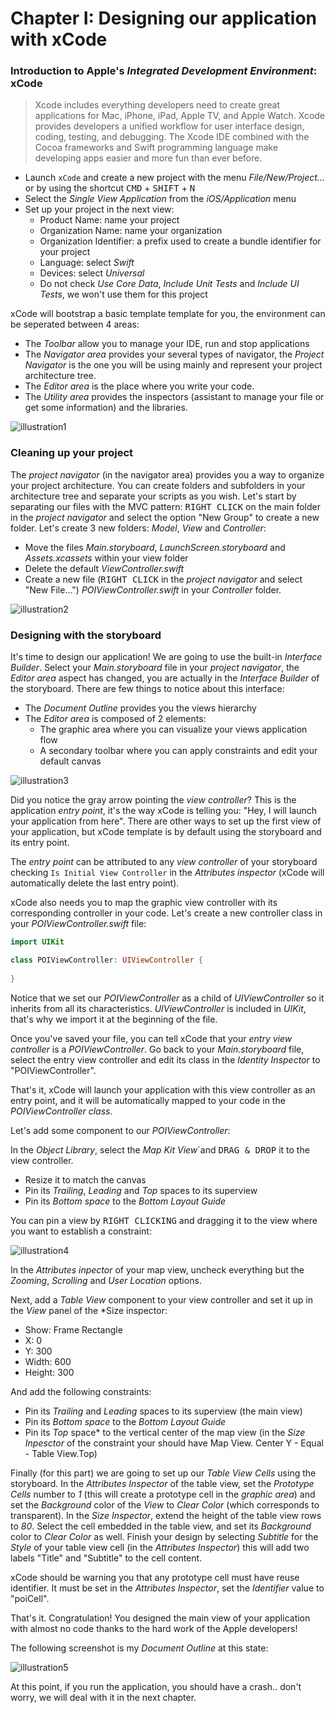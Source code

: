 # Chapter I: Designing our application with xCode

### Introduction to Apple's *Integrated Development Environment*: xCode

> Xcode includes everything developers need to create great applications for Mac, iPhone, iPad, Apple TV, and Apple Watch. Xcode provides developers a unified workflow for user interface design, coding, testing, and debugging. The Xcode IDE combined with the Cocoa frameworks and Swift programming language make developing apps easier and more fun than ever before.

* Launch `xCode` and create a new project with the menu *File/New/Project...* or by using the shortcut <kbd>CMD</kbd> + <kbd>SHIFT</kbd> + <kbd>N</kbd>
* Select the *Single View Application* from the *iOS/Application* menu
* Set up your project in the next view:
  * Product Name: name your project 
  * Organization Name: name your organization
  * Organization Identifier: a prefix used to create a bundle identifier for your project
  * Language: select *Swift*
  * Devices: select *Universal*
  * Do not check *Use Core Data*, *Include Unit Tests* and *Include UI Tests*, we won't use them for this project

xCode will bootstrap a basic template template for you, the environment can be seperated between 4 areas:

* The *Toolbar* allow you to manage your IDE, run and stop applications
* The *Navigator area* provides your several types of navigator, the *Project Navigator* is the one you will be using mainly and represent your project architecture tree.
* The *Editor area* is the place where you write your code.
* The *Utility area* provides the inspectors (assistant to manage your file or get some information) and the libraries.

![illustration1](../art/illustration1.png)

### Cleaning up your project

The *project navigator* (in the navigator area) provides you a way to organize your project architecture. You can create folders and subfolders in your architecture tree and separate your scripts as you wish. Let's start by separating our files with the MVC pattern: <kbd>RIGHT CLICK</kbd> on the main folder in the *project navigator* and select the option "New Group" to create a new folder. Let's create 3 new folders: *Model*, *View* and *Controller*:

* Move the files *Main.storyboard*, *LaunchScreen.storyboard* and *Assets.xcassets* within your view folder
* Delete the default *ViewController.swift*
* Create a new file (<kbd>RIGHT CLICK</kbd> in the *project navigator* and select "New File...") *POIViewController.swift* in your *Controller* folder.

![illustration2](../art/illustration2.png)

### Designing with the storyboard

It's time to design our application! We are going to use the built-in *Interface Builder*. Select your *Main.storyboard* file in your *project navigator*, the *Editor area* aspect has changed, you are actually in the *Interface Builder* of the storyboard. There are few things to notice about this interface:

* The *Document Outline* provides you the views hierarchy
* The *Editor area* is composed of 2 elements:
  * The graphic area where you can visualize your views application flow
  * A secondary toolbar where you can apply constraints and edit your default canvas

![illustration3](../art/illustration3.png)

Did you notice the gray arrow pointing the *view controller*? This is the application *entry point*, it's the way xCode is telling you: "Hey, I will launch your application from here". There are other ways to set up the first view of your application, but xCode template is by default using the storyboard and its entry point.

The *entry point* can be attributed to any *view controller* of your storyboard checking `Is Initial View Controller` in the *Attributes inspector* (xCode will automatically delete the last entry point).

xCode also needs you to map the graphic view controller with its corresponding controller in your code. Let's create a new controller class in your *POIViewController.swift* file:

```swift
import UIKit

class POIViewController: UIViewController {
    
}
```

Notice that we set our *POIViewController* as a child of *UIViewController* so it inherits from all its characteristics. *UIViewController* is included in *UIKit*, that's why we import it at the beginning of the file.

Once you've saved your file, you can tell xCode that your *entry view controller* is a *POIViewController*. Go back to your *Main.storyboard* file, select the entry view controller and edit its class in the *Identity Inspector* to "POIViewController".

That's it, xCode will launch your application with this view controller as an entry point, and it will be automatically mapped to your code in the *POIViewController class*.

Let's add some component to our *POIViewController*:

In the *Object Library*, select the *Map Kit View*`and <kbd>DRAG & DROP</kbd> it to the view controller. 

* Resize it to match the canvas
* Pin its *Trailing*, *Leading* and *Top* spaces to its superview
* Pin its *Bottom space* to the *Bottom Layout Guide*

You can pin a view by <kbd>RIGHT CLICKING</kbd> and dragging it to the view where you want to establish a constraint:

![illustration4](../art/illustration4.png)

In the *Attributes inpector* of your map view, uncheck everything but the *Zooming*, *Scrolling* and *User Location* options.

Next, add a *Table View* component to your view controller and set it up in the *View* panel of the *Size inspector:

* Show: Frame Rectangle
* X: 0
* Y: 300
* Width: 600
* Height: 300

And add the following constraints:

* Pin its *Trailing* and *Leading* spaces to its superview (the main view)
* Pin its *Bottom space* to the *Bottom Layout Guide*
* Pin its *Top* space* to the vertical center of the map view (in the *Size Inpesctor* of the constraint your should have Map View. Center Y - Equal - Table View.Top)

Finally (for this part) we are going to set up our *Table View Cells* using the storyboard. In the *Attributes Inspector* of the table view, set the  *Prototype Cells* number to *1* (this will create a prototype cell in the *graphic area*) and set the *Background* color of the *View* to *Clear Color* (which corresponds to transparent). In the *Size Inspector*, extend the height of the table view rows to *80*. Select the cell embedded in the table view, and set its *Background* color to *Clear Color* as well. Finish your design by selecting *Subtitle* for the *Style* of your table view cell (in the *Attributes Inspector*) this will add two labels "Title" and "Subtitle" to the cell content.

xCode should be warning you that any prototype cell must have reuse identifier. It must be set in the *Attributes Inspector*, set the *Identifier* value to "poiCell".

That's it. Congratulation! You designed the main view of your application with almost no code thanks to the hard work of the Apple developers!

The following screenshot is my *Document Outline* at this state:

![illustration5](../art/illustration5.png)

At this point, if you run the application, you should have a crash.. don't worry, we will deal with it in the next chapter.